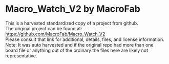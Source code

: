 
# Macro_Watch_V2 by MacroFab  
This is a harvested standardized copy of a project from github.  
The original project can be found at:  
https://github.com/MacroFab/Macro_Watch_V2  
Please consult that link for additional, details, files, and license information.  
Note: It was auto harvested and if the original repo had more than one board file or anything out of the ordinary the files here are likely not representative.  
    